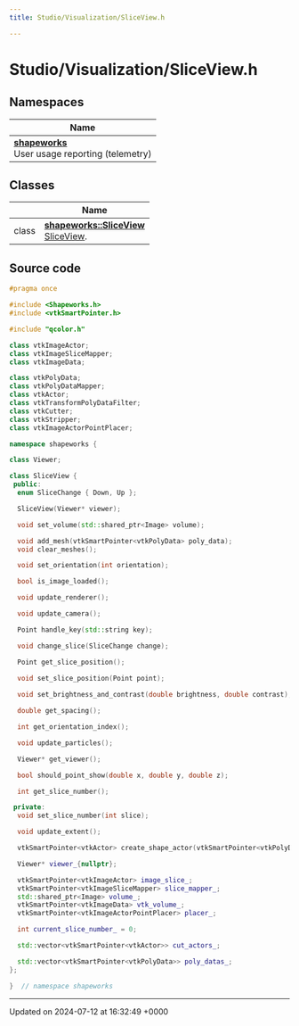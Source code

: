 ```yaml
---
title: Studio/Visualization/SliceView.h

---
```


# Studio/Visualization/SliceView.h



## Namespaces

| Name           |
| -------------- |
| **[shapeworks](../Namespaces/namespaceshapeworks.md)** <br>User usage reporting (telemetry)  |

## Classes

|                | Name           |
| -------------- | -------------- |
| class | **[shapeworks::SliceView](../Classes/classshapeworks_1_1SliceView.md)** <br>[SliceView]().  |




## Source code

```cpp
#pragma once

#include <Shapeworks.h>
#include <vtkSmartPointer.h>

#include "qcolor.h"

class vtkImageActor;
class vtkImageSliceMapper;
class vtkImageData;

class vtkPolyData;
class vtkPolyDataMapper;
class vtkActor;
class vtkTransformPolyDataFilter;
class vtkCutter;
class vtkStripper;
class vtkImageActorPointPlacer;

namespace shapeworks {

class Viewer;

class SliceView {
 public:
  enum SliceChange { Down, Up };

  SliceView(Viewer* viewer);

  void set_volume(std::shared_ptr<Image> volume);

  void add_mesh(vtkSmartPointer<vtkPolyData> poly_data);
  void clear_meshes();

  void set_orientation(int orientation);

  bool is_image_loaded();

  void update_renderer();

  void update_camera();

  Point handle_key(std::string key);

  void change_slice(SliceChange change);

  Point get_slice_position();

  void set_slice_position(Point point);
  
  void set_brightness_and_contrast(double brightness, double contrast);

  double get_spacing();

  int get_orientation_index();

  void update_particles();

  Viewer* get_viewer();

  bool should_point_show(double x, double y, double z);

  int get_slice_number();

 private:
  void set_slice_number(int slice);

  void update_extent();

  vtkSmartPointer<vtkActor> create_shape_actor(vtkSmartPointer<vtkPolyData> poly_data, QColor color);

  Viewer* viewer_{nullptr};

  vtkSmartPointer<vtkImageActor> image_slice_;
  vtkSmartPointer<vtkImageSliceMapper> slice_mapper_;
  std::shared_ptr<Image> volume_;
  vtkSmartPointer<vtkImageData> vtk_volume_;
  vtkSmartPointer<vtkImageActorPointPlacer> placer_;

  int current_slice_number_ = 0;

  std::vector<vtkSmartPointer<vtkActor>> cut_actors_;

  std::vector<vtkSmartPointer<vtkPolyData>> poly_datas_;
};

}  // namespace shapeworks
```


-------------------------------

Updated on 2024-07-12 at 16:32:49 +0000
